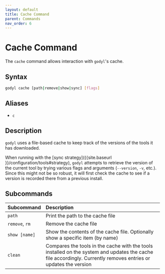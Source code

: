 ```yaml
---
layout: default
title: Cache Command
parent: Commands
nav_order: 6
---
```


# Cache Command

The `cache` command allows interaction with `godyl`'s cache.

## Syntax

```sh
godyl cache [path|remove|show|sync] [flags]
```

## Aliases

- `c`

## Description

`godyl` uses a file-based cache to keep track of the versions of the tools it has downloaded.

When running with the [sync strategy]({{site.baseurl }}/configuration/tools#strategy), `godyl` attempts to retrieve the version of the current tool by trying various flags and arguments (`--version`, `-v`, etc.).
Since this might not be so robust, it will first check the cache to see if a version is recorded there from a previous install.

## Subcommands

| Subcommand     | Description                                                                                                                                                     |
| :------------- | :-------------------------------------------------------------------------------------------------------------------------------------------------------------- |
| `path`         | Print the path to the cache file                                                                                                                                |
| `remove`, `rm` | Remove the cache file                                                                                                                                           |
| `show [name]`  | Show the contents of the cache file. Optionally show a specific item (by name)                                                                                  |
| `clean`        | Compares the tools in the cache with the tools installed on the system and updates the cache file accordingly. Currently removes entries or updates the version |
